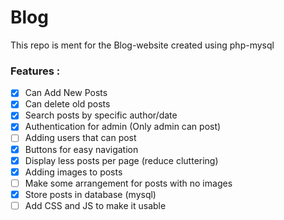# Blog
This repo is ment for the Blog-website created using php-mysql


### Features :

- [x] Can Add New Posts
- [x] Can delete old posts
- [x] Search posts by specific author/date
- [x] Authentication for admin (Only admin can post)
- [ ] Adding users that can post
- [x] Buttons for easy navigation
- [x] Display less posts per page (reduce cluttering)
- [x] Adding images to posts
- [ ] Make some arrangement for posts with no images
- [x] Store posts in database (mysql)
- [ ] Add CSS and JS to make it usable